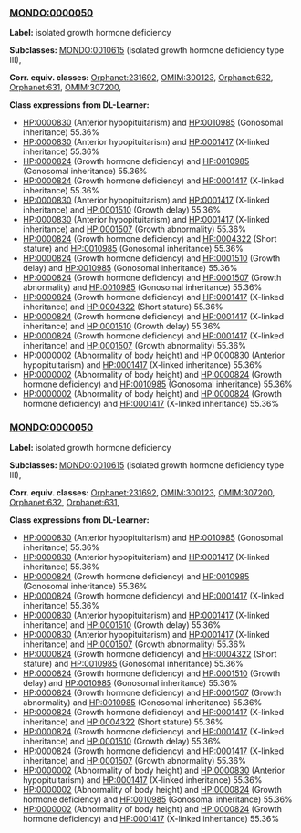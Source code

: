 
### [MONDO:0000050](http://purl.obolibrary.org/obo/MONDO_0000050)
**Label:** isolated growth hormone deficiency

**Subclasses:** [MONDO:0010615](http://purl.obolibrary.org/obo/MONDO_0010615) (isolated growth hormone deficiency type III), 

**Corr. equiv. classes:** [Orphanet:231692](http://www.orpha.net/ORDO/Orphanet_231692), [OMIM:300123](http://purl.obolibrary.org/obo/OMIM_300123), [Orphanet:632](http://www.orpha.net/ORDO/Orphanet_632), [Orphanet:631](http://www.orpha.net/ORDO/Orphanet_631), [OMIM:307200](http://purl.obolibrary.org/obo/OMIM_307200), 

**Class expressions from DL-Learner:**

- [HP:0000830](http://purl.obolibrary.org/obo/HP_0000830) (Anterior hypopituitarism) and [HP:0010985](http://purl.obolibrary.org/obo/HP_0010985) (Gonosomal inheritance) 55.36%
- [HP:0000830](http://purl.obolibrary.org/obo/HP_0000830) (Anterior hypopituitarism) and [HP:0001417](http://purl.obolibrary.org/obo/HP_0001417) (X-linked inheritance) 55.36%
- [HP:0000824](http://purl.obolibrary.org/obo/HP_0000824) (Growth hormone deficiency) and [HP:0010985](http://purl.obolibrary.org/obo/HP_0010985) (Gonosomal inheritance) 55.36%
- [HP:0000824](http://purl.obolibrary.org/obo/HP_0000824) (Growth hormone deficiency) and [HP:0001417](http://purl.obolibrary.org/obo/HP_0001417) (X-linked inheritance) 55.36%
- [HP:0000830](http://purl.obolibrary.org/obo/HP_0000830) (Anterior hypopituitarism) and [HP:0001417](http://purl.obolibrary.org/obo/HP_0001417) (X-linked inheritance) and [HP:0001510](http://purl.obolibrary.org/obo/HP_0001510) (Growth delay) 55.36%
- [HP:0000830](http://purl.obolibrary.org/obo/HP_0000830) (Anterior hypopituitarism) and [HP:0001417](http://purl.obolibrary.org/obo/HP_0001417) (X-linked inheritance) and [HP:0001507](http://purl.obolibrary.org/obo/HP_0001507) (Growth abnormality) 55.36%
- [HP:0000824](http://purl.obolibrary.org/obo/HP_0000824) (Growth hormone deficiency) and [HP:0004322](http://purl.obolibrary.org/obo/HP_0004322) (Short stature) and [HP:0010985](http://purl.obolibrary.org/obo/HP_0010985) (Gonosomal inheritance) 55.36%
- [HP:0000824](http://purl.obolibrary.org/obo/HP_0000824) (Growth hormone deficiency) and [HP:0001510](http://purl.obolibrary.org/obo/HP_0001510) (Growth delay) and [HP:0010985](http://purl.obolibrary.org/obo/HP_0010985) (Gonosomal inheritance) 55.36%
- [HP:0000824](http://purl.obolibrary.org/obo/HP_0000824) (Growth hormone deficiency) and [HP:0001507](http://purl.obolibrary.org/obo/HP_0001507) (Growth abnormality) and [HP:0010985](http://purl.obolibrary.org/obo/HP_0010985) (Gonosomal inheritance) 55.36%
- [HP:0000824](http://purl.obolibrary.org/obo/HP_0000824) (Growth hormone deficiency) and [HP:0001417](http://purl.obolibrary.org/obo/HP_0001417) (X-linked inheritance) and [HP:0004322](http://purl.obolibrary.org/obo/HP_0004322) (Short stature) 55.36%
- [HP:0000824](http://purl.obolibrary.org/obo/HP_0000824) (Growth hormone deficiency) and [HP:0001417](http://purl.obolibrary.org/obo/HP_0001417) (X-linked inheritance) and [HP:0001510](http://purl.obolibrary.org/obo/HP_0001510) (Growth delay) 55.36%
- [HP:0000824](http://purl.obolibrary.org/obo/HP_0000824) (Growth hormone deficiency) and [HP:0001417](http://purl.obolibrary.org/obo/HP_0001417) (X-linked inheritance) and [HP:0001507](http://purl.obolibrary.org/obo/HP_0001507) (Growth abnormality) 55.36%
- [HP:0000002](http://purl.obolibrary.org/obo/HP_0000002) (Abnormality of body height) and [HP:0000830](http://purl.obolibrary.org/obo/HP_0000830) (Anterior hypopituitarism) and [HP:0001417](http://purl.obolibrary.org/obo/HP_0001417) (X-linked inheritance) 55.36%
- [HP:0000002](http://purl.obolibrary.org/obo/HP_0000002) (Abnormality of body height) and [HP:0000824](http://purl.obolibrary.org/obo/HP_0000824) (Growth hormone deficiency) and [HP:0010985](http://purl.obolibrary.org/obo/HP_0010985) (Gonosomal inheritance) 55.36%
- [HP:0000002](http://purl.obolibrary.org/obo/HP_0000002) (Abnormality of body height) and [HP:0000824](http://purl.obolibrary.org/obo/HP_0000824) (Growth hormone deficiency) and [HP:0001417](http://purl.obolibrary.org/obo/HP_0001417) (X-linked inheritance) 55.36%



### [MONDO:0000050](http://purl.obolibrary.org/obo/MONDO_0000050)
**Label:** isolated growth hormone deficiency

**Subclasses:** [MONDO:0010615](http://purl.obolibrary.org/obo/MONDO_0010615) (isolated growth hormone deficiency type III), 

**Corr. equiv. classes:** [Orphanet:231692](http://www.orpha.net/ORDO/Orphanet_231692), [OMIM:300123](http://purl.obolibrary.org/obo/OMIM_300123), [OMIM:307200](http://purl.obolibrary.org/obo/OMIM_307200), [Orphanet:632](http://www.orpha.net/ORDO/Orphanet_632), [Orphanet:631](http://www.orpha.net/ORDO/Orphanet_631), 

**Class expressions from DL-Learner:**

- [HP:0000830](http://purl.obolibrary.org/obo/HP_0000830) (Anterior hypopituitarism) and [HP:0010985](http://purl.obolibrary.org/obo/HP_0010985) (Gonosomal inheritance) 55.36%
- [HP:0000830](http://purl.obolibrary.org/obo/HP_0000830) (Anterior hypopituitarism) and [HP:0001417](http://purl.obolibrary.org/obo/HP_0001417) (X-linked inheritance) 55.36%
- [HP:0000824](http://purl.obolibrary.org/obo/HP_0000824) (Growth hormone deficiency) and [HP:0010985](http://purl.obolibrary.org/obo/HP_0010985) (Gonosomal inheritance) 55.36%
- [HP:0000824](http://purl.obolibrary.org/obo/HP_0000824) (Growth hormone deficiency) and [HP:0001417](http://purl.obolibrary.org/obo/HP_0001417) (X-linked inheritance) 55.36%
- [HP:0000830](http://purl.obolibrary.org/obo/HP_0000830) (Anterior hypopituitarism) and [HP:0001417](http://purl.obolibrary.org/obo/HP_0001417) (X-linked inheritance) and [HP:0001510](http://purl.obolibrary.org/obo/HP_0001510) (Growth delay) 55.36%
- [HP:0000830](http://purl.obolibrary.org/obo/HP_0000830) (Anterior hypopituitarism) and [HP:0001417](http://purl.obolibrary.org/obo/HP_0001417) (X-linked inheritance) and [HP:0001507](http://purl.obolibrary.org/obo/HP_0001507) (Growth abnormality) 55.36%
- [HP:0000824](http://purl.obolibrary.org/obo/HP_0000824) (Growth hormone deficiency) and [HP:0004322](http://purl.obolibrary.org/obo/HP_0004322) (Short stature) and [HP:0010985](http://purl.obolibrary.org/obo/HP_0010985) (Gonosomal inheritance) 55.36%
- [HP:0000824](http://purl.obolibrary.org/obo/HP_0000824) (Growth hormone deficiency) and [HP:0001510](http://purl.obolibrary.org/obo/HP_0001510) (Growth delay) and [HP:0010985](http://purl.obolibrary.org/obo/HP_0010985) (Gonosomal inheritance) 55.36%
- [HP:0000824](http://purl.obolibrary.org/obo/HP_0000824) (Growth hormone deficiency) and [HP:0001507](http://purl.obolibrary.org/obo/HP_0001507) (Growth abnormality) and [HP:0010985](http://purl.obolibrary.org/obo/HP_0010985) (Gonosomal inheritance) 55.36%
- [HP:0000824](http://purl.obolibrary.org/obo/HP_0000824) (Growth hormone deficiency) and [HP:0001417](http://purl.obolibrary.org/obo/HP_0001417) (X-linked inheritance) and [HP:0004322](http://purl.obolibrary.org/obo/HP_0004322) (Short stature) 55.36%
- [HP:0000824](http://purl.obolibrary.org/obo/HP_0000824) (Growth hormone deficiency) and [HP:0001417](http://purl.obolibrary.org/obo/HP_0001417) (X-linked inheritance) and [HP:0001510](http://purl.obolibrary.org/obo/HP_0001510) (Growth delay) 55.36%
- [HP:0000824](http://purl.obolibrary.org/obo/HP_0000824) (Growth hormone deficiency) and [HP:0001417](http://purl.obolibrary.org/obo/HP_0001417) (X-linked inheritance) and [HP:0001507](http://purl.obolibrary.org/obo/HP_0001507) (Growth abnormality) 55.36%
- [HP:0000002](http://purl.obolibrary.org/obo/HP_0000002) (Abnormality of body height) and [HP:0000830](http://purl.obolibrary.org/obo/HP_0000830) (Anterior hypopituitarism) and [HP:0001417](http://purl.obolibrary.org/obo/HP_0001417) (X-linked inheritance) 55.36%
- [HP:0000002](http://purl.obolibrary.org/obo/HP_0000002) (Abnormality of body height) and [HP:0000824](http://purl.obolibrary.org/obo/HP_0000824) (Growth hormone deficiency) and [HP:0010985](http://purl.obolibrary.org/obo/HP_0010985) (Gonosomal inheritance) 55.36%
- [HP:0000002](http://purl.obolibrary.org/obo/HP_0000002) (Abnormality of body height) and [HP:0000824](http://purl.obolibrary.org/obo/HP_0000824) (Growth hormone deficiency) and [HP:0001417](http://purl.obolibrary.org/obo/HP_0001417) (X-linked inheritance) 55.36%


